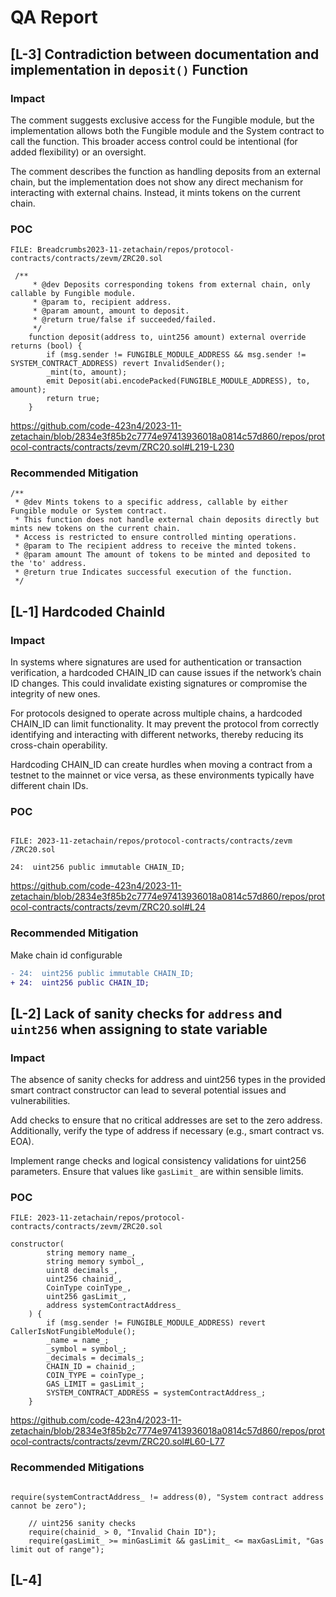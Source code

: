 # QA Report

##

## [L-3] Contradiction between documentation and implementation in ``deposit()`` Function

### Impact

The comment suggests exclusive access for the Fungible module, but the implementation allows both the Fungible module and the System contract to call the function. This broader access control could be intentional (for added flexibility) or an oversight.

The comment describes the function as handling deposits from an external chain, but the implementation does not show any direct mechanism for interacting with external chains. Instead, it mints tokens on the current chain.

### POC
```solidity
FILE: Breadcrumbs2023-11-zetachain/repos/protocol-contracts/contracts/zevm/ZRC20.sol

 /**
     * @dev Deposits corresponding tokens from external chain, only callable by Fungible module.
     * @param to, recipient address.
     * @param amount, amount to deposit.
     * @return true/false if succeeded/failed.
     */
    function deposit(address to, uint256 amount) external override returns (bool) {
        if (msg.sender != FUNGIBLE_MODULE_ADDRESS && msg.sender != SYSTEM_CONTRACT_ADDRESS) revert InvalidSender();
        _mint(to, amount);
        emit Deposit(abi.encodePacked(FUNGIBLE_MODULE_ADDRESS), to, amount);
        return true;
    }

```
https://github.com/code-423n4/2023-11-zetachain/blob/2834e3f85b2c7774e97413936018a0814c57d860/repos/protocol-contracts/contracts/zevm/ZRC20.sol#L219-L230

### Recommended Mitigation

```solidity
/**
 * @dev Mints tokens to a specific address, callable by either Fungible module or System contract.
 * This function does not handle external chain deposits directly but mints new tokens on the current chain.
 * Access is restricted to ensure controlled minting operations.
 * @param to The recipient address to receive the minted tokens.
 * @param amount The amount of tokens to be minted and deposited to the 'to' address.
 * @return true Indicates successful execution of the function.
 */

```
##

## [L-1] Hardcoded ChainId

### Impact
In systems where signatures are used for authentication or transaction verification, a hardcoded CHAIN_ID can cause issues if the network’s chain ID changes. This could invalidate existing signatures or compromise the integrity of new ones.

For protocols designed to operate across multiple chains, a hardcoded CHAIN_ID can limit functionality. It may prevent the protocol from correctly identifying and interacting with different networks, thereby reducing its cross-chain operability.

Hardcoding CHAIN_ID can create hurdles when moving a contract from a testnet to the mainnet or vice versa, as these environments typically have different chain IDs.

### POC

```solidity

FILE: 2023-11-zetachain/repos/protocol-contracts/contracts/zevm
/ZRC20.sol

24:  uint256 public immutable CHAIN_ID;

```
https://github.com/code-423n4/2023-11-zetachain/blob/2834e3f85b2c7774e97413936018a0814c57d860/repos/protocol-contracts/contracts/zevm/ZRC20.sol#L24

### Recommended Mitigation
Make chain id configurable 

```diff
- 24:  uint256 public immutable CHAIN_ID;
+ 24:  uint256 public CHAIN_ID;
```

##

## [L-2] Lack of sanity checks for ``address`` and ``uint256`` when assigning to state variable

### Impact
The absence of sanity checks for address and uint256 types in the provided smart contract constructor can lead to several potential issues and vulnerabilities.

Add checks to ensure that no critical addresses are set to the zero address. Additionally, verify the type of address if necessary (e.g., smart contract vs. EOA).

Implement range checks and logical consistency validations for uint256 parameters. Ensure that values like ``gasLimit_`` are within sensible limits.

### POC
```solidity
FILE: 2023-11-zetachain/repos/protocol-contracts/contracts/zevm/ZRC20.sol

constructor(
        string memory name_,
        string memory symbol_,
        uint8 decimals_,
        uint256 chainid_,
        CoinType coinType_,
        uint256 gasLimit_,
        address systemContractAddress_
    ) {
        if (msg.sender != FUNGIBLE_MODULE_ADDRESS) revert CallerIsNotFungibleModule();
        _name = name_;
        _symbol = symbol_;
        _decimals = decimals_;
        CHAIN_ID = chainid_;
        COIN_TYPE = coinType_;
        GAS_LIMIT = gasLimit_;
        SYSTEM_CONTRACT_ADDRESS = systemContractAddress_;
    }

```
https://github.com/code-423n4/2023-11-zetachain/blob/2834e3f85b2c7774e97413936018a0814c57d860/repos/protocol-contracts/contracts/zevm/ZRC20.sol#L60-L77

### Recommended Mitigations

```solidity

require(systemContractAddress_ != address(0), "System contract address cannot be zero");

    // uint256 sanity checks
    require(chainid_ > 0, "Invalid Chain ID");
    require(gasLimit_ >= minGasLimit && gasLimit_ <= maxGasLimit, "Gas limit out of range");

```

## 

## [L-4] 





